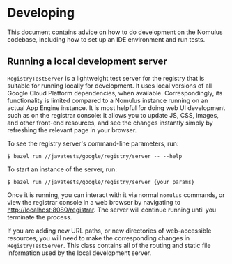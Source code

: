 # Developing

This document contains advice on how to do development on the Nomulus codebase,
including how to set up an IDE environment and run tests.

## Running a local development server

`RegistryTestServer` is a lightweight test server for the registry that is
suitable for running locally for development. It uses local versions of all
Google Cloud Platform dependencies, when available. Correspondingly, its
functionality is limited compared to a Nomulus instance running on an actual App
Engine instance. It is most helpful for doing web UI development such as on the
registrar console: it allows you to update JS, CSS, images, and other front-end
resources, and see the changes instantly simply by refreshing the relevant page
in your browser.

To see the registry server's command-line parameters, run:

```shell
$ bazel run //javatests/google/registry/server -- --help
```

To start an instance of the server, run:

```shell
$ bazel run //javatests/google/registry/server {your params}
```

Once it is running, you can interact with it via normal `nomulus` commands, or
view the registrar console in a web browser by navigating to
[http://localhost:8080/registrar](http://localhost:8080/registrar). The server
will continue running until you terminate the process.

If you are adding new URL paths, or new directories of web-accessible resources,
you will need to make the corresponding changes in `RegistryTestServer`. This
class contains all of the routing and static file information used by the local
development server.
